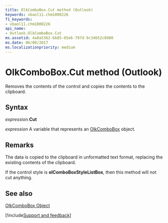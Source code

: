 ```yaml
---
title: OlkComboBox.Cut method (Outlook)
keywords: vbaol11.chm1000226
f1_keywords:
- vbaol11.chm1000226
api_name:
- Outlook.OlkComboBox.Cut
ms.assetid: 4a0a5362-6b85-65e6-797d-9c34652c0980
ms.date: 06/08/2017
ms.localizationpriority: medium
---
```



# OlkComboBox.Cut method (Outlook)

Removes the contents of the control and copies the contents to the clipboard.


## Syntax

_expression_.**Cut**

_expression_ A variable that represents an [OlkComboBox](Outlook.OlkComboBox.md) object.


## Remarks

The data is copied to the clipboard in unformatted text format, replacing the existing contents of the clipboard.

If the control style is **olComboBoxStyleListBox**, then this method will not cut anything.


## See also


[OlkComboBox Object](Outlook.OlkComboBox.md)

[!include[Support and feedback](~/includes/feedback-boilerplate.md)]